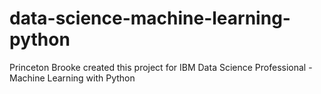 # data-science-machine-learning-python
Princeton Brooke created this project for IBM Data Science Professional - Machine Learning with Python
